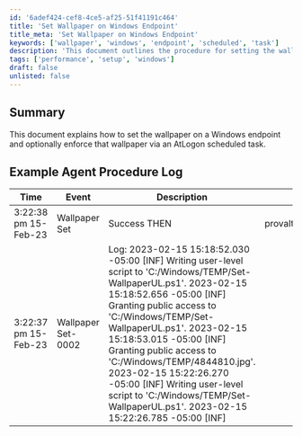 ```yaml
---
id: '6adef424-cef8-4ce5-af25-51f41191c464'
title: 'Set Wallpaper on Windows Endpoint'
title_meta: 'Set Wallpaper on Windows Endpoint'
keywords: ['wallpaper', 'windows', 'endpoint', 'scheduled', 'task']
description: 'This document outlines the procedure for setting the wallpaper on a Windows endpoint and includes the option to enforce that wallpaper using a scheduled task at logon. It provides examples of agent procedure logs to illustrate the successful execution of the script.'
tags: ['performance', 'setup', 'windows']
draft: false
unlisted: false
---
```


## Summary

This document explains how to set the wallpaper on a Windows endpoint and optionally enforce that wallpaper via an AtLogon scheduled task.

## Example Agent Procedure Log

| Time                     | Event                                         | Description                                                                                                                                                                                                                                                                                                                                                                                                                                                                                                                                                                                                                                       | User                      |
|--------------------------|-----------------------------------------------|---------------------------------------------------------------------------------------------------------------------------------------------------------------------------------------------------------------------------------------------------------------------------------------------------------------------------------------------------------------------------------------------------------------------------------------------------------------------------------------------------------------------------------------------------------------------------------------------------------------------------------------------------|---------------------------|
| 3:22:38 pm 15-Feb-23    | Wallpaper Set                                 | Success THEN                                                                                                                                                                                                                                                                                                                                                                                                                                                                                                                                                                                                                                       | provaltech.com/dan.hicks  |
| 3:22:37 pm 15-Feb-23    | Wallpaper Set-0002                           | Log: 2023-02-15 15:18:52.030 -05:00 [INF] Writing user-level script to 'C:/Windows/TEMP/Set-WallpaperUL.ps1'. 2023-02-15 15:18:52.656 -05:00 [INF] Granting public access to 'C:/Windows/TEMP/Set-WallpaperUL.ps1'. 2023-02-15 15:18:53.015 -05:00 [INF] Granting public access to 'C:/Windows/TEMP/4844810.jpg'. 2023-02-15 15:22:26.270 -05:00 [INF] Writing user-level script to 'C:/Windows/TEMP/Set-WallpaperUL.ps1'. 2023-02-15 15:22:26.785 -05:00 [INF]  |

